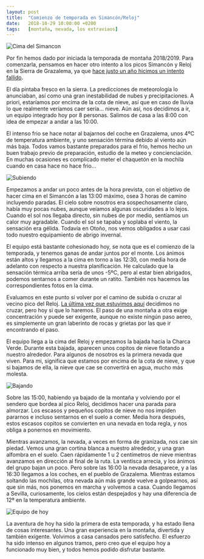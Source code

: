 ```yaml
---
layout: post
title:  "Comienzo de temporada en Simancón/Reloj"
date:   2018-10-29 10:00:00 +0200
tags:	[montaña, nevada, los extraviaos]
---
```


![Cima del Simancon][cima]

Por fin hemos dado por iniciada la temporada de montaña 2018/2019.
Para comenzarla, pensamos en hacer otro intento a los picos Simancón y Reloj en
la Sierra de Grazalema, ya que
[hace justo un año hicimos un intento fallido][intento].

<!--more-->

El día pintaba fresco en la sierra. La predicciones de meteorología lo
anunciaban, así como una gran inestabilidad de nubes y precipitaciones.
A priori, estaríamos por encima de la cota de nieve, así que en caso de lluvia
lo que realmente veríamos caer sería... nieve. Aún así, nos decidimos a ir, un
equipo integrado hoy por 8 personas. Salimos de casa a las 8:00 con idea de
empezar a andar a las 10:00.

El intenso frio se hace notar al bajarnos del coche en Grazalema, unos 4ºC de
temperatura ambiente, y uno sensación términa debido al viento aún más baja.
Todos vamos bastante preparados para el frio, hemos hecho un buen trabajo
previo de preparación, estudio de la meteo y concienciación. En muchas
ocasiones es complicado meter el chaquetón en la mochila cuando en casa hace
no hace frio...

![Subiendo][subida]

Empezamos a andar un poco antes de la hora prevista, con el objetivo de hacer
cima en el Simancón a las 13:00 máximo, osea 3 horas de camino incluyendo
paradas. El cielo sobre nosotros era sospechosamente claro, había muy pocas
nubes, aunque veíamos algunas oscuridades a lo lejos. Cuando el sol nos llegaba
directo, sin nubes de por medio, sentíamos un calor muy agradable. Cuando el
sol se tapaba y soplaba el viento, la sensación era gélida. Todavía en Otoño,
nos vemos obligados a usar casi todo nuestro equipamiento de abrigo invernal.

El equipo está bastante cohesionado hoy, se nota que es el comienzo de la
temporada, y tenemos ganas de andar juntos por el monte. Los ánimos están altos
y llegamos a la cima en torno a las 12:30, con media hora de adelanto con
respecto a nuestra planificación. He calculado que la sensación térmica arriba
sería de unos -5ºC, pero al estar bien abrigados, podemos sentarnos
a comer durante un ratito. También nos hacemos las correspondientes fotos en
la cima.

Evaluamos en este punto si volver por el camino de subida o cruzar al
vecino pico del Reloj. [La última vez que estuvimos aquí][anterior] decidimos
no cruzar, pero hoy si que lo haremos. El paso de una montaña a otra exige
concentración y puede ser exigente, aunque no existe ningún paso aereo,
es simplemente un gran laberinto de rocas y grietas por las que ir encontrando
el paso.

El equipo llega a la cima del Reloj y empezamos la bajada hacia la Charca
Verde. Durante esta bajada, aparecen unos copitos de nieve flotando a nuestro
alrededor. Para algunos de nosotros es la primera nevada que viven.
Para mi, significa que estamos por encima de la cota de nieve, y que si bajamos
de ella, la nieve que cae se convertirá en agua, mucho más molesta.

![Bajando][bajada]

Sobre las 15:00, habiendo ya bajado de la montaña y volviendo por el sendero
que bordea al pico Reloj, decidimos hacer una parada para almorzar. Los escasos
y pequeños copitos de nieve no nos impiden pararnos e incluso sentarnos en el
suelo a comer. Media hora después, estos escasos copitos se convierten en una
nevada en toda regla, y nos obliga a ponernos en movimiento.

Mientras avanzamos, la nevada, a veces en forma de granizada, nos cae sin
piedad. Vemos una gran cortina blanca a nuestro alrededor, y una gran alfombra
en el suelo. Caen rápidamente 1 u 2 centímetros de nieve mientras avanzamos en
dirección al final de la ruta. La ventisca arrecia, y los ánimos del grupo bajan
un poco. Pero sobre las 16:00 la nevada desaparece, y a las 16:30 llegamos a
los coches, en el pueblo de Grazalema. Mientras estamos soltando las mochilas,
otra nevada aún más grande vuelve a golpearnos, así que sin más, nos ponemos en
marcha y volvemos a casa. Cuando llegamos a Sevilla, curiosamente, los cielos
están despejados y hay una diferencia de 12º en la temperatura ambiente.

![Equipo de hoy][equipo]

La aventura de hoy ha sido la primera de esta temporada, y ha estado llena de
cosas interesantes. Una gran experiencia en la montaña, divertida y también
exigente. Volvimos a casa cansados pero satisfecho. El esfuerzo ha sido intenso
en algunos tramos, pero creo que el equipo hoy a funcionado muy bien, y todos
hemos podido disfrutar bastante.


[intento]:		{{site.url}}/2017/10/21/intento-simancon.html
[anterior]:		{{site.url}}/2018/01/08/primera-nevada.html
[cima]:			{{site.url}}/assets/20181029-01-simancon-cima.png
[subida]:		{{site.url}}/assets/20181029-02-simancon-subida.png
[bajada]:		{{site.url}}/assets/20181029-03-simancon-bajada.png
[equipo]:		{{site.url}}/assets/20181029-04-simancon-equipo.png
